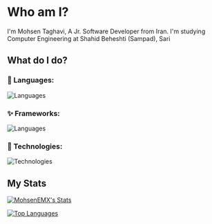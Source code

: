 # Who am I?
I'm Mohsen Taghavi, A Jr. Software Developer from Iran.
I'm studying Computer Engineering at Shahid Beheshti (Sampad), Sari
## What do I do?

### 💎 Languages:

![Languages](https://skillicons.dev/icons?i=js,ts,nodejs,dart,kotlin,bash&theme=dark)

### ✨ Frameworks:

![Languages](https://skillicons.dev/icons?i=flutter&theme=dark)

### 🧨 Technologies:

![Technologies](https://skillicons.dev/icons?i=git,mongodb,mysql,arduino,firebase,supabase&theme=dark)
## My Stats
<a href="http://www.github.com/MohsenEMX"><img src="https://github-readme-stats.vercel.app/api?username=MohsenEMX&show_icons=true&hide=&count_private=true&title_color=0891b2&text_color=ffffff&icon_color=ffffff&bg_color=1c1917&show_icons=true" alt="MohsenEMX's Stats" /></a>



<a href="https://github.com/MohsenEMX" align="left"><img src="https://github-readme-stats.vercel.app/api/top-langs/?username=MohsenEMX&langs_count=10&title_color=0891b2&text_color=ffffff&icon_color=ffffff&bg_color=1c1917&locale=en&custom_title=Top%20%Languages" alt="Top Languages" /></a>

